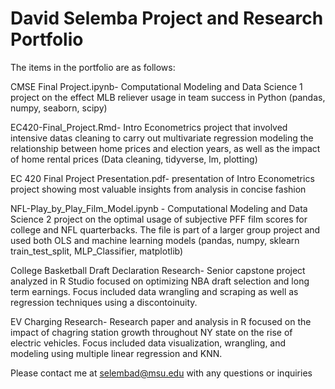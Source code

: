 # David Selemba Project and Research Portfolio

The items in the portfolio are as follows:

CMSE Final Project.ipynb- Computational Modeling and Data Science 1 project on the effect MLB reliever usage in team success in Python (pandas, numpy, seaborn, scipy)

EC420-Final_Project.Rmd- Intro Econometrics project that involved intensive datas cleaning to carry out multivariate regression modeling the relationship between home prices and election years, as well as the impact of home rental prices (Data cleaning, tidyverse, lm, plotting)

EC 420 Final Project Presentation.pdf- presentation of Intro Econometrics project showing most valuable insights from analysis in concise fashion

NFL-Play_by_Play_Film_Model.ipynb - Computational Modeling and Data Science 2 project on the optimal usage of subjective PFF film scores for college and NFL quarterbacks. The file is part of a larger group project and used both OLS and machine learning models (pandas, numpy, sklearn train_test_split, MLP_Classifier, matplotlib)

College Basketball Draft Declaration Research- Senior capstone project analyzed in R Studio focused on optimizing NBA draft selection and long term earnings. Focus included data wrangling and scraping as well as regression techniques using a discontoinuity. 

EV Charging Research- Research paper and analysis in R focused on the impact of chagring station growth throughout NY state on the rise of electric vehicles. Focus included data visualization, wrangling, and modeling using multiple linear regression and KNN.

Please contact me at selembad@msu.edu with any questions or inquiries
